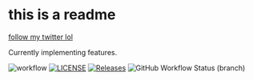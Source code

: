 <h1>this is a readme</h1>

<a href="https://twitter.com/LawfulDissonant">follow my twitter lol</a>

Currently implementing features.

![workflow](https://github.com/Lawful24/sem/actions/workflows/main.yml/badge.svg)
[![LICENSE](https://img.shields.io/github/license/Lawful24/sem.svg?style=flat-square)](https://github.com/Lawful24/sem/blob/master/LICENSE)
[![Releases](https://img.shields.io/github/release/Lawful24/sem/all.svg?style=flat-square)](https://github.com/Lawful24/sem/releases)
![GitHub Workflow Status (branch)](https://img.shields.io/github/workflow/status/Lawful24/sem/A%20workflow%20for%20my%20Hello%20World%20App/develop)